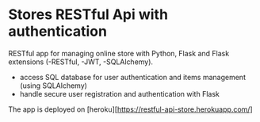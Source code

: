 # Stores RESTful Api with authentication

RESTful app for managing online store with Python, Flask and Flask extensions (-RESTful, -JWT, -SQLAlchemy).
 - access SQL database for user authentication and items management (using SQLAlchemy)
 - handle secure user registration and authentication with Flask

 The app is deployed on [heroku][https://restful-api-store.herokuapp.com/]
